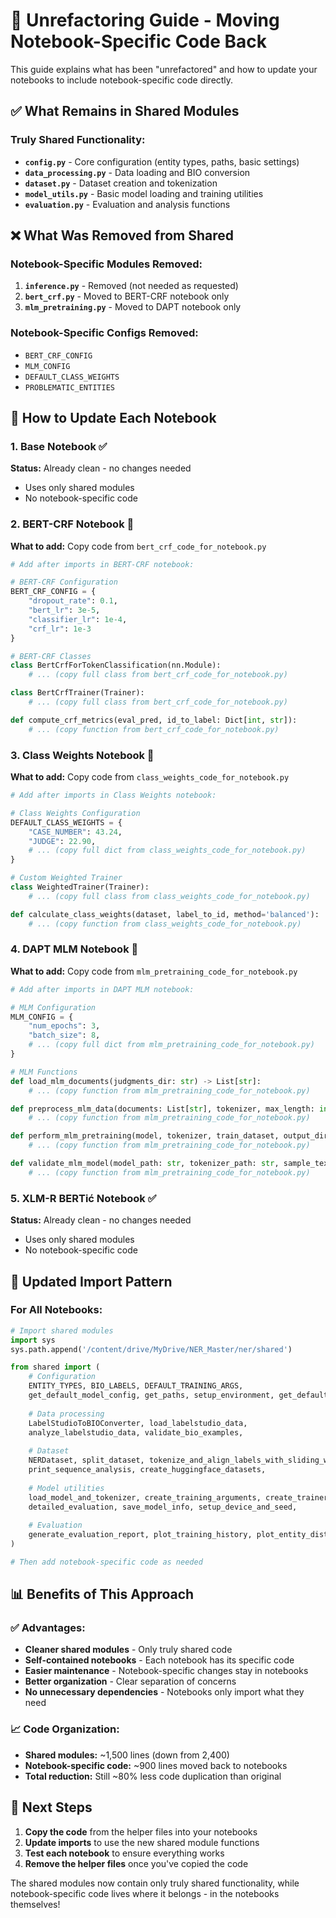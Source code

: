 # 🔄 Unrefactoring Guide - Moving Notebook-Specific Code Back

This guide explains what has been "unrefactored" and how to update your notebooks to include notebook-specific code directly.

## ✅ What Remains in Shared Modules

### **Truly Shared Functionality:**
- **`config.py`** - Core configuration (entity types, paths, basic settings)
- **`data_processing.py`** - Data loading and BIO conversion
- **`dataset.py`** - Dataset creation and tokenization
- **`model_utils.py`** - Basic model loading and training utilities
- **`evaluation.py`** - Evaluation and analysis functions

## ❌ What Was Removed from Shared

### **Notebook-Specific Modules Removed:**
1. **`inference.py`** - Removed (not needed as requested)
2. **`bert_crf.py`** - Moved to BERT-CRF notebook only
3. **`mlm_pretraining.py`** - Moved to DAPT notebook only

### **Notebook-Specific Configs Removed:**
- `BERT_CRF_CONFIG`
- `MLM_CONFIG`
- `DEFAULT_CLASS_WEIGHTS`
- `PROBLEMATIC_ENTITIES`

## 🔧 How to Update Each Notebook

### **1. Base Notebook** ✅
**Status:** Already clean - no changes needed
- Uses only shared modules
- No notebook-specific code

### **2. BERT-CRF Notebook** 🔄
**What to add:** Copy code from `bert_crf_code_for_notebook.py`

```python
# Add after imports in BERT-CRF notebook:

# BERT-CRF Configuration
BERT_CRF_CONFIG = {
    "dropout_rate": 0.1,
    "bert_lr": 3e-5,
    "classifier_lr": 1e-4,
    "crf_lr": 1e-3
}

# BERT-CRF Classes
class BertCrfForTokenClassification(nn.Module):
    # ... (copy full class from bert_crf_code_for_notebook.py)

class BertCrfTrainer(Trainer):
    # ... (copy full class from bert_crf_code_for_notebook.py)

def compute_crf_metrics(eval_pred, id_to_label: Dict[int, str]):
    # ... (copy function from bert_crf_code_for_notebook.py)
```

### **3. Class Weights Notebook** 🔄
**What to add:** Copy code from `class_weights_code_for_notebook.py`

```python
# Add after imports in Class Weights notebook:

# Class Weights Configuration
DEFAULT_CLASS_WEIGHTS = {
    "CASE_NUMBER": 43.24,
    "JUDGE": 22.90,
    # ... (copy full dict from class_weights_code_for_notebook.py)
}

# Custom Weighted Trainer
class WeightedTrainer(Trainer):
    # ... (copy full class from class_weights_code_for_notebook.py)

def calculate_class_weights(dataset, label_to_id, method='balanced'):
    # ... (copy function from class_weights_code_for_notebook.py)
```

### **4. DAPT MLM Notebook** 🔄
**What to add:** Copy code from `mlm_pretraining_code_for_notebook.py`

```python
# Add after imports in DAPT MLM notebook:

# MLM Configuration
MLM_CONFIG = {
    "num_epochs": 3,
    "batch_size": 8,
    # ... (copy full dict from mlm_pretraining_code_for_notebook.py)
}

# MLM Functions
def load_mlm_documents(judgments_dir: str) -> List[str]:
    # ... (copy function from mlm_pretraining_code_for_notebook.py)

def preprocess_mlm_data(documents: List[str], tokenizer, max_length: int = 512, stride: int = 256):
    # ... (copy function from mlm_pretraining_code_for_notebook.py)

def perform_mlm_pretraining(model, tokenizer, train_dataset, output_dir: str, mlm_config: dict):
    # ... (copy function from mlm_pretraining_code_for_notebook.py)

def validate_mlm_model(model_path: str, tokenizer_path: str, sample_texts: List[str]):
    # ... (copy function from mlm_pretraining_code_for_notebook.py)
```

### **5. XLM-R BERTić Notebook** ✅
**Status:** Already clean - no changes needed
- Uses only shared modules
- No notebook-specific code

## 🔄 Updated Import Pattern

### **For All Notebooks:**
```python
# Import shared modules
import sys
sys.path.append('/content/drive/MyDrive/NER_Master/ner/shared')

from shared import (
    # Configuration
    ENTITY_TYPES, BIO_LABELS, DEFAULT_TRAINING_ARGS,
    get_default_model_config, get_paths, setup_environment, get_default_training_args,
    
    # Data processing
    LabelStudioToBIOConverter, load_labelstudio_data,
    analyze_labelstudio_data, validate_bio_examples,
    
    # Dataset
    NERDataset, split_dataset, tokenize_and_align_labels_with_sliding_window,
    print_sequence_analysis, create_huggingface_datasets,
    
    # Model utilities
    load_model_and_tokenizer, create_training_arguments, create_trainer,
    detailed_evaluation, save_model_info, setup_device_and_seed,
    
    # Evaluation
    generate_evaluation_report, plot_training_history, plot_entity_distribution
)

# Then add notebook-specific code as needed
```

## 📊 Benefits of This Approach

### **✅ Advantages:**
- **Cleaner shared modules** - Only truly shared code
- **Self-contained notebooks** - Each notebook has its specific code
- **Easier maintenance** - Notebook-specific changes stay in notebooks
- **Better organization** - Clear separation of concerns
- **No unnecessary dependencies** - Notebooks only import what they need

### **📈 Code Organization:**
- **Shared modules:** ~1,500 lines (down from 2,400)
- **Notebook-specific code:** ~900 lines moved back to notebooks
- **Total reduction:** Still ~80% less code duplication than original

## 🚀 Next Steps

1. **Copy the code** from the helper files into your notebooks
2. **Update imports** to use the new shared module functions
3. **Test each notebook** to ensure everything works
4. **Remove the helper files** once you've copied the code

The shared modules now contain only truly shared functionality, while notebook-specific code lives where it belongs - in the notebooks themselves!

